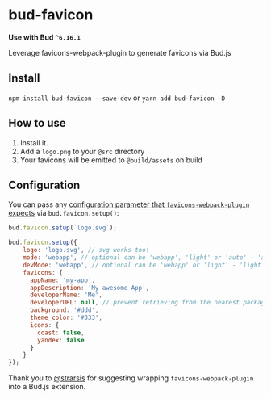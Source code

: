 # bud-favicon

**Use with Bud `^6.16.1`**

Leverage favicons-webpack-plugin to generate favicons via Bud.js

## Install

`npm install bud-favicon --save-dev` or `yarn add bud-favicon -D`

## How to use

1. Install it.
2. Add a `logo.png` to your `@src` directory
3. Your favicons will be emitted to `@build/assets` on build

## Configuration

You can pass any [configuration parameter that `favicons-webpack-plugin` expects](https://github.com/jantimon/favicons-webpack-plugin/tree/main) via `bud.favicon.setup()`:

```js
bud.favicon.setup(`logo.svg`);
```

```js
bud.favicon.setup({
    logo: 'logo.svg', // svg works too!
    mode: 'webapp', // optional can be 'webapp', 'light' or 'auto' - 'auto' by default
    devMode: 'webapp', // optional can be 'webapp' or 'light' - 'light' by default 
    favicons: {
      appName: 'my-app',
      appDescription: 'My awesome App',
      developerName: 'Me',
      developerURL: null, // prevent retrieving from the nearest package.json
      background: '#ddd',
      theme_color: '#333',
      icons: {
        coast: false,
        yandex: false
      }
    }
});
```

Thank you to [@strarsis](https://github.com/strarsis) for suggesting wrapping `favicons-webpack-plugin` into a Bud.js extension.

